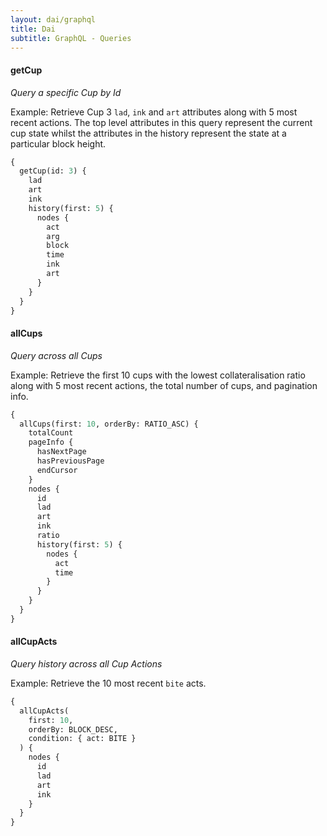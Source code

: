 ```yaml
---
layout: dai/graphql
title: Dai
subtitle: GraphQL - Queries
---
```


#### getCup
_Query a specific Cup by Id_

Example: Retrieve Cup 3 `lad`, `ink` and `art` attributes along with 5 most
recent actions. The top level attributes in this query represent the current
cup state whilst the attributes in the history represent the state at a
particular block height.

```graphql
{
  getCup(id: 3) {
    lad
    art
    ink
    history(first: 5) {
      nodes {
        act
        arg
        block
        time
        ink
        art
      }
    }
  }
}
```

#### allCups
_Query across all Cups_

Example: Retrieve the first 10 cups with the lowest collateralisation ratio along with
 5 most recent actions, the total number of cups, and pagination info.

```graphql
{
  allCups(first: 10, orderBy: RATIO_ASC) {
    totalCount
    pageInfo {
      hasNextPage
      hasPreviousPage
      endCursor
    }
    nodes {
      id
      lad
      art
      ink
      ratio
      history(first: 5) {
        nodes {
          act
          time
        }
      }
    }
  }
}
```

#### allCupActs
_Query history across all Cup Actions_

Example: Retrieve the 10 most recent `bite` acts.

```graphql
{
  allCupActs(
    first: 10,
    orderBy: BLOCK_DESC,
    condition: { act: BITE }
  ) {
    nodes {
      id
      lad
      art
      ink
    }
  }
}
```
